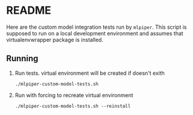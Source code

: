 # README

Here are the custom model integration tests run by `mlpiper`.
This script is supposed to run on a local development environment and assumes
that virtualenvwrapper package is installed.

## Running
1. Run tests. virtual environment will be created if doesn't exith
    
    `./mlpiper-custom-model-tests.sh`

2. Run with forcing to recreate virtual environment
    
    `./mlpiper-custom-model-tests.sh --reinstall`

